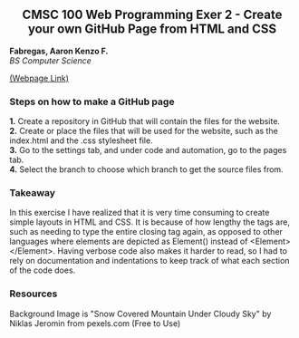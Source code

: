 <h2 align="center">CMSC 100 Web Programming Exer 2 - Create your own GitHub Page from HTML and CSS</h2>

<p align="left">
  <b>Fabregas, Aaron Kenzo F.</b> <br>
  <i> BS Computer Science </i>
</p>

<a href="https://cmsc100-laboratory.github.io/02-my-github-page-affabregas/" target="_blank" rel="noreferrer">(Webpage Link)</a>

<h3 align="left">Steps on how to make a GitHub page</h3>
<p align="left">
  <b>1.</b> Create a repository in GitHub that will contain the files for the website. <br>
  <b>2.</b> Create or place the files that will be used for the website, such as the index.html and the .css stylesheet file. <br>
  <b>3.</b> Go to the settings tab, and under code and automation, go to the pages tab. <br>
  <b>4.</b> Select the branch to choose which branch to get the source files from. <br>
</p>

<h3 align="left">Takeaway</h3>
<p align="left"> In this exercise I have realized that it is very time consuming to create simple layouts in HTML and CSS. It is because of how lengthy the tags are, such as needing to type the entire closing tag again, as opposed to other languages where elements are depicted as Element() instead of &lt;Element&gt;&lt;/Element&gt;. Having verbose code also makes it harder to read, so I had to rely on documentation and indentations to keep track of what each section of the code does.
</p>

<h3 align="left">Resources</h3>
<p align="left"> Background Image is "Snow Covered Mountain Under Cloudy Sky" by Niklas Jeromin from pexels.com (Free to Use) </p>
